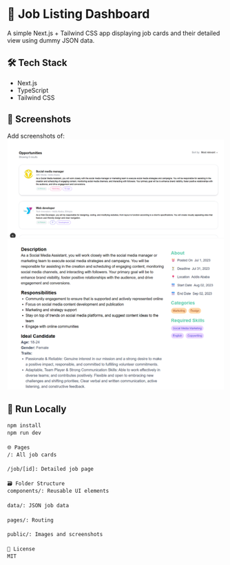 # 🧳 Job Listing Dashboard

A simple Next.js + Tailwind CSS app displaying job cards and their detailed view using dummy JSON data.

## 🛠 Tech Stack

- Next.js
- TypeScript
- Tailwind CSS

## 📸 Screenshots

Add screenshots of:
![alt text](image.png)
![alt text](image-1.png)

## 🧪 Run Locally

```bash
npm install
npm run dev

🌐 Pages
/: All job cards

/job/[id]: Detailed job page

🗃 Folder Structure
components/: Reusable UI elements

data/: JSON job data

pages/: Routing

public/: Images and screenshots

📄 License
MIT
```
